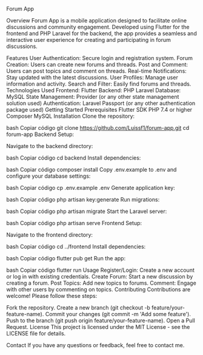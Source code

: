 Forum App

Overview
Forum App is a mobile application designed to facilitate online discussions and community engagement. Developed using Flutter for the frontend and PHP Laravel for the backend, the app provides a seamless and interactive user experience for creating and participating in forum discussions.

Features
User Authentication: Secure login and registration system.
Forum Creation: Users can create new forums and threads.
Post and Comment: Users can post topics and comment on threads.
Real-time Notifications: Stay updated with the latest discussions.
User Profiles: Manage user information and activity.
Search and Filter: Easily find forums and threads.
Technologies Used
Frontend: Flutter
Backend: PHP Laravel
Database: MySQL
State Management: Provider (or any other state management solution used)
Authentication: Laravel Passport (or any other authentication package used)
Getting Started
Prerequisites
Flutter SDK
PHP 7.4 or higher
Composer
MySQL
Installation
Clone the repository:

bash
Copiar código
git clone https://github.com/Luissf1/forum-app.git
cd forum-app
Backend Setup:

Navigate to the backend directory:

bash
Copiar código
cd backend
Install dependencies:

bash
Copiar código
composer install
Copy .env.example to .env and configure your database settings:

bash
Copiar código
cp .env.example .env
Generate application key:

bash
Copiar código
php artisan key:generate
Run migrations:

bash
Copiar código
php artisan migrate
Start the Laravel server:

bash
Copiar código
php artisan serve
Frontend Setup:

Navigate to the frontend directory:

bash
Copiar código
cd ../frontend
Install dependencies:

bash
Copiar código
flutter pub get
Run the app:

bash
Copiar código
flutter run
Usage
Register/Login: Create a new account or log in with existing credentials.
Create Forum: Start a new discussion by creating a forum.
Post Topics: Add new topics to forums.
Comment: Engage with other users by commenting on topics.
Contributing
Contributions are welcome! Please follow these steps:

Fork the repository.
Create a new branch (git checkout -b feature/your-feature-name).
Commit your changes (git commit -m 'Add some feature').
Push to the branch (git push origin feature/your-feature-name).
Open a Pull Request.
License
This project is licensed under the MIT License - see the LICENSE file for details.

Contact
If you have any questions or feedback, feel free to contact me.
